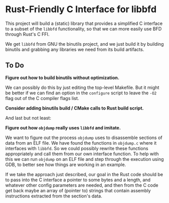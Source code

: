 # Rust-Friendly C Interface for libbfd

This project will build a (static) library that provides
a simplified C interface to a subset of the `libbfd` functionality,
so that we can more easily use BFD through Rust's C FFI.

We get `libbfd` from GNU the binutils project, and we just build
it by building binutils and grabbing any libraries we need from its
build artifacts.

## To Do

__Figure out how to build binutils without optimization.__

We can possibly do this by just editing the top-level Makefile.
But it might be better if we can find an option in the `configure`
script to leave the `-O2` flag out of the C compiler flags list.

__Consider adding binutils build / CMake calls to Rust build script.__

And last but not least:

__Figure out how `objdump` really uses `libbfd` and imitate.__

We want to figure out the process `objdump` uses to disassemble
sections of data from an ELF file. We have found the functions in
`objdump.c` where it interfaces with `libbfd`. So we could possibly
rewrite these functions appropriately and call them from our own
interface function. To help with this we can run `objdump` on an
ELF file and step through the execution using GDB, to better see
how things are working in an example.

If we take the approach just described, our goal in the Rust code should be
to pass into the C interface a pointer to some bytes and a length, and
whatever other config parameters are needed, and then from the C code
get back maybe an array of (pointer to) strings that contain assembly
instructions extracted from the section's data.
